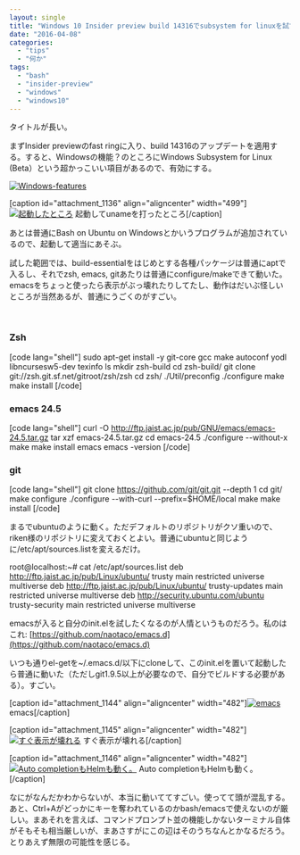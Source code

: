 ```yaml
---
layout: single
title: "Windows 10 Insider preview build 14316でsubsystem for linuxを試す"
date: "2016-04-08"
categories: 
  - "tips"
  - "何か"
tags: 
  - "bash"
  - "insider-preview"
  - "windows"
  - "windows10"
---
```


タイトルが長い。

まずInsider previewのfast ringに入り、build 14316のアップデートを適用する。すると、Windowsの機能？のところにWindows Subsystem for Linux (Beta）という超かっこいい項目があるので、有効にする。

[![Windows-features](https://blog.naotaco.com/assets/images/posts/2016/04/Windows-features.png)](https://blog.naotaco.com/assets/images/posts/2016/04/Windows-features.png)

\[caption id="attachment\_1136" align="aligncenter" width="499"\][![起動したところ](https://blog.naotaco.com/assets/images/posts/2016/04/bash-on-windows.png)](https://blog.naotaco.com/assets/images/posts/2016/04/bash-on-windows.png) 起動してunameを打ったところ\[/caption\]

あとは普通にBash on Ubuntu on Windowsとかいうプログラムが追加されているので、起動して適当にあそぶ。

試した範囲では、build-essentialをはじめとする各種パッケージは普通にaptで入るし、それでzsh, emacs, gitあたりは普通にconfigure/makeできて動いた。emacsをちょっと使ったら表示がぶっ壊れたりしてたし、動作はだいぶ怪しいところが当然あるが、普通にうごくのがすごい。

 

### Zsh

\[code lang="shell"\] sudo apt-get install -y git-core gcc make autoconf yodl libncursesw5-dev texinfo ls mkdir zsh-build cd zsh-build/ git clone git://zsh.git.sf.net/gitroot/zsh/zsh cd zsh/ ./Util/preconfig ./configure make make install \[/code\]

### emacs 24.5

\[code lang="shell"\] curl -O http://ftp.jaist.ac.jp/pub/GNU/emacs/emacs-24.5.tar.gz tar xzf emacs-24.5.tar.gz cd emacs-24.5 ./configure --without-x make make install emacs emacs -version \[/code\]

### git

\[code lang="shell"\] git clone https://github.com/git/git.git --depth 1 cd git/ make configure ./configure --with-curl --prefix=$HOME/local make make install \[/code\]

まるでubuntuのように動く。ただデフォルトのリポジトリがクソ重いので、riken様のリポジトリに変えておくとよい。普通にubuntuと同じように/etc/apt/sources.listを変えるだけ。

root@localhost:~# cat /etc/apt/sources.list
deb http://ftp.jaist.ac.jp/pub/Linux/ubuntu/ trusty main restricted universe multiverse
deb http://ftp.jaist.ac.jp/pub/Linux/ubuntu/ trusty-updates main restricted universe multiverse
deb http://security.ubuntu.com/ubuntu trusty-security main restricted universe multiverse

emacsが入ると自分のinit.elを試したくなるのが人情というものだろう。私のはこれ: [https://github.com/naotaco/emacs.d](https://github.com/naotaco/emacs.d)

いつも通りel-getを~/.emacs.d/以下にcloneして、このinit.elを置いて起動したら普通に動いた（ただしgit1.9.5以上が必要なので、自分でビルドする必要がある）。すごい。

\[caption id="attachment\_1144" align="aligncenter" width="482"\][![emacs](https://blog.naotaco.com/assets/images/posts/2016/04/emacs-ok.png)](https://blog.naotaco.com/assets/images/posts/2016/04/emacs-ok.png) emacs\[/caption\]

\[caption id="attachment\_1145" align="aligncenter" width="482"\][![すぐ表示が壊れる](https://blog.naotaco.com/assets/images/posts/2016/04/emacs-ng.png)](https://blog.naotaco.com/assets/images/posts/2016/04/emacs-ng.png) すぐ表示が壊れる\[/caption\]

\[caption id="attachment\_1146" align="aligncenter" width="482"\][![Auto completionもHelmも動く。](https://blog.naotaco.com/assets/images/posts/2016/04/emacs-helm.png)](https://blog.naotaco.com/assets/images/posts/2016/04/emacs-helm.png) Auto completionもHelmも動く。\[/caption\]

なにがなんだかわからないが、本当に動いててすごい。使ってて頭が混乱する。あと、Ctrl+Aがどっかにキーを奪われているのかbash/emacsで使えないのが厳しい。まあそれを言えば、コマンドプロンプト並の機能しかないターミナル自体がそもそも相当厳しいが、まあさすがにこの辺はそのうちなんとかなるだろう。とりあえず無限の可能性を感じる。
